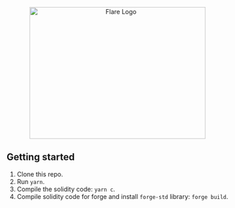 <p align="center">
  <a href="https://flare.network/" target="blank"><img src="https://content.flare.network/Flare-2.svg" width="400" height="300" alt="Flare Logo" /></a>
</p>

## Getting started

1. Clone this repo.
2. Run `yarn`.
3. Compile the solidity code: `yarn c`.
4. Compile solidity code for forge and install `forge-std` library: `forge build`.

